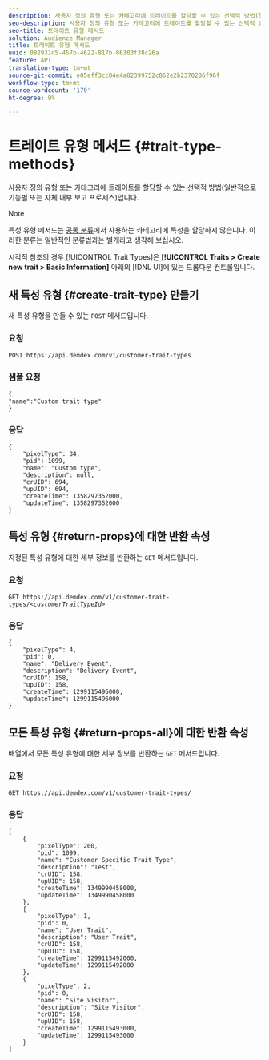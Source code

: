 ```yaml
---
description: 사용자 정의 유형 또는 카테고리에 트레이트를 할당할 수 있는 선택적 방법(일반적으로 기능별 또는 자체 내부 보고 프로세스)입니다.
seo-description: 사용자 정의 유형 또는 카테고리에 트레이트를 할당할 수 있는 선택적 방법(일반적으로 기능별 또는 자체 내부 보고 프로세스)입니다.
seo-title: 트레이트 유형 메서드
solution: Audience Manager
title: 트레이트 유형 메서드
uuid: 082931d5-457b-4622-817b-86303f38c26a
feature: API
translation-type: tm+mt
source-git-commit: e05eff3cc04e4a82399752c862e2b2370286f96f
workflow-type: tm+mt
source-wordcount: '179'
ht-degree: 9%

---
```



# 트레이트 유형 메서드 {#trait-type-methods}

사용자 정의 유형 또는 카테고리에 트레이트를 할당할 수 있는 선택적 방법(일반적으로 기능별 또는 자체 내부 보고 프로세스)입니다.

<!-- c_rest_api_trait_types_intro.xml -->

>[!NOTE]
>
>특성 유형 메서드는 [공통 분류](../../api/rest-api-main/aam-api-taxonomy.md#taxonomic-api-methods)에서 사용하는 카테고리에 특성을 할당하지 않습니다. 이러한 분류는 일반적인 분류법과는 별개라고 생각해 보십시오.

시각적 참조의 경우 [!UICONTROL Trait Types]은 **[!UICONTROL Traits > Create new trait > Basic Information]** 아래의 [!DNL UI]에 있는 드롭다운 컨트롤입니다.

## 새 특성 유형 {#create-trait-type} 만들기

새 특성 유형을 만들 수 있는 `POST` 메서드입니다.

<!-- r_rest_api_create_trait_type.xml -->

### 요청

`POST https://api.demdex.com/v1/customer-trait-types`

### 샘플 요청

```
{
"name":"Custom trait type"
}
```

### 응답

```
{
    "pixelType": 34,
    "pid": 1099,
    "name": "Custom type",
    "description": null,
    "crUID": 694,
    "upUID": 694,
    "createTime": 1358297352000,
    "updateTime": 1358297352000
}
```

## 특성 유형 {#return-props}에 대한 반환 속성

지정된 특성 유형에 대한 세부 정보를 반환하는 `GET` 메서드입니다.

<!-- r_rest_api_get_trait_type.xml -->

### 요청

`GET https://api.demdex.com/v1/customer-trait-types/`*`<customerTraitTypeId>`*

### 응답

```
{
    "pixelType": 4,
    "pid": 0,
    "name": "Delivery Event",
    "description": "Delivery Event",
    "crUID": 158,
    "upUID": 158,
    "createTime": 1299115496000,
    "updateTime": 1299115496000
}
```

## 모든 특성 유형 {#return-props-all}에 대한 반환 속성

배열에서 모든 특성 유형에 대한 세부 정보를 반환하는 `GET` 메서드입니다.

<!-- r_rest_api_get_trait_types.xml -->

### 요청

`GET https://api.demdex.com/v1/customer-trait-types/`

### 응답

```
[
    {
        "pixelType": 200,
        "pid": 1099,
        "name": "Customer Specific Trait Type",
        "description": "Test",
        "crUID": 158,
        "upUID": 158,
        "createTime": 1349990458000,
        "updateTime": 1349990458000
    },
    {
        "pixelType": 1,
        "pid": 0,
        "name": "User Trait",
        "description": "User Trait",
        "crUID": 158,
        "upUID": 158,
        "createTime": 1299115492000,
        "updateTime": 1299115492000
    },
    {
        "pixelType": 2,
        "pid": 0,
        "name": "Site Visitor",
        "description": "Site Visitor",
        "crUID": 158,
        "upUID": 158,
        "createTime": 1299115493000,
        "updateTime": 1299115493000
    }
]
```
